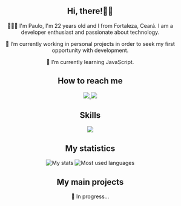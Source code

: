 <div style="text-align: center;">

<h2>Hi, there!👋🏽 </h2>

<p >👨🏽‍💻 I'm Paulo,  I'm 22 years old and I from Fortaleza, Ceará. I am a developer enthusiast and passionate about technology.</p>

<p>🔭 I’m currently working in personal projects in order to seek my first opportunity with development.</p>
<p>🌱 I’m currently learning JavaScript.</p>


<h2>How to reach me</h2>
<a href="mailto:paulodiego418@gmail.com">
    <img src="https://img.shields.io/badge/Gmail-333333?style=for-the-badge&logo=gmail&logoColor=red" />
  </a>
  <a href="https://www.linkedin.com/in/paulo-die/" target="_blank">
    <img src="https://img.shields.io/badge/LinkedIn-0077B5?style=for-the-badge&logo=linkedin&logoColor=white" target="_blank" />
  </a>

<h2>Skills</h2>
<img src="https://skillicons.dev/icons?i=vscode,git,github,html,css,javascript"/>

<h2>My statistics</h2>

<img src="https://github-readme-stats.vercel.app/api?username=PauloDiego&theme=transparent&bg_color=000&border_color=365F11&show_icons=true&icon_color=365F11&title_color=556B2F&text_color=FFF&hide_title=true&hide=stars" alt="My stats" />
<img src="https://github-readme-stats-git-masterrstaa-rickstaa.vercel.app/api/top-langs/?username=PauloDiego&layout=compact&bg_color=000&border_color=365F11&title_color=556B2F&text_color=FFF" alt="Most used languages" />


<h2>My main projects</h2>

<p>💭 In progress...</p>

</div>
